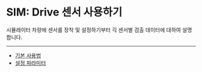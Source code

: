 # SIM: Drive 센서 사용하기 

시뮬레이터 차량에 센서를 장착 및 설정하기부터 긱 센서별 검출 데이터에 대하여 설명합니다. 

---

- [기본 사용법](usage.md)
- [설정 파라미터](setting.md)

